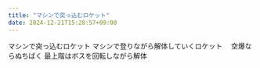 ```yaml
---
title: "マシンで突っ込むロケット"
date: 2024-12-21T15:28:57+09:00
---
```

マシンで突っ込むロケット
マシンで登りながら解体していくロケット
　空爆ならぬちばく
最上階はボスを回転しながら解体
